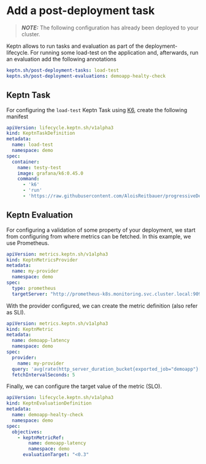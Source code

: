 # Add a post-deployment task

> **_NOTE:_** The following configuration has already been deployed to your cluster.

Keptn allows to run tasks and evaluation as part of the deployment-lifecycle.
For running some load-test on the application and, afterwards, run an evaluation add the following annotations

```yaml
keptn.sh/post-deployment-tasks: load-test
keptn.sh/post-deployment-evaluations: demoapp-healty-check
```

## Keptn Task

For configuring the `load-test` Keptn Task using [K6](https://k6.io/), create the following manifest

```yaml
apiVersion: lifecycle.keptn.sh/v1alpha3
kind: KeptnTaskDefinition
metadata:
  name: load-test
  namespace: demo
spec:
  container:
    name: testy-test
    image: grafana/k6:0.45.0
    command:
      - 'k6'
      - 'run'
      - 'https://raw.githubusercontent.com/AloisReitbauer/progressiveDelivery-masterclass/main/gitops/manifests/demo-application/load.js'
```

## Keptn Evaluation

For configuring a validation of some property of your deployment, we start from configuring from where
metrics can be fetched. In this example, we use Prometheus.

```yaml
apiVersion: metrics.keptn.sh/v1alpha3
kind: KeptnMetricsProvider
metadata:
  name: my-provider
  namespace: demo
spec:
  type: prometheus
  targetServer: "http://prometheus-k8s.monitoring.svc.cluster.local:9090"
```

With the provider configured, we can create the metric definition (also refer as SLI).

```yaml
apiVersion: metrics.keptn.sh/v1alpha3
kind: KeptnMetric
metadata:
  name: demoapp-latency
  namespace: demo
spec:
  provider:
    name: my-provider
  query: 'avg(rate(http_server_duration_bucket{exported_job="demoapp"}[2m]))'
  fetchIntervalSeconds: 5
```

Finally, we can configure the target value of the metric (SLO). 

```yaml
apiVersion: lifecycle.keptn.sh/v1alpha3
kind: KeptnEvaluationDefinition
metadata:
  name: demoapp-healty-check
  namespace: demo
spec:
  objectives:
    - keptnMetricRef:
        name: demoapp-latency
        namespace: demo
      evaluationTarget: "<0.3"
```

